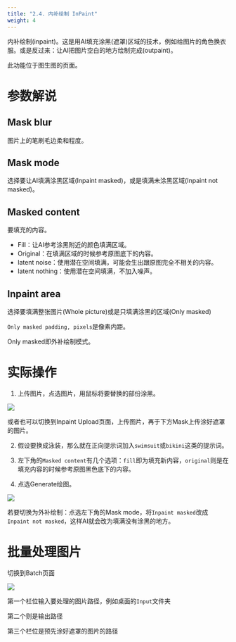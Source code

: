 ```yaml
---
title: "2.4. 内补绘制 InPaint"
weight: 4
---
```


内补绘制(inpaint)。这是用AI填充涂黑(遮罩)区域的技术，例如给图片的角色换衣服。或是反过来：让AI把图片空白的地方绘制完成(outpaint)。

此功能位于图生图的页面。


# 参数解说

## Mask blur

图片上的笔刷毛边柔和程度。

## Mask mode

选择要让AI填满涂黑区域(Inpaint masked)，或是填满未涂黑区域(Inpaint not masked)。

## Masked content

要填充的内容。

- Fill：让AI参考涂黑附近的颜色填满区域。
- Original：在填满区域的时候参考原图底下的内容。
- latent noise：使用潜在空间填满，可能会生出跟原图完全不相关的内容。
- latent nothing：使用潜在空间填满，不加入噪声。


## Inpaint area

选择要填满整张图片(Whole picture)或是只填满涂黑的区域(Only masked)

`Only masked padding, pixels`是像素内距。

Only masked即外补绘制模式。


# 实际操作

1. 上传图片，点选图片，用鼠标将要替换的部份涂黑。

![](../../../images/ZU9XkZU.webp)

或者也可以切换到Inpaint Upload页面，上传图片，再于下方Mask上传涂好遮罩的图片。

2. 假设要换成泳装，那么就在正向提示词加入`swimsuit`或`bikini`这类的提示词。

3. 左下角的`Masked content`有几个选项：`fill`即为填充新内容，`original`则是在填充内容的时候参考原图黑色底下的内容。

4. 点选Generate绘图。

![](../../../images/LIxlFVA.webp)

若要切换为外补绘制：点选左下角的Mask mode，将`Inpaint masked`改成`Inpaint not masked`，这样AI就会改为填满没有涂黑的地方。


# 批量处理图片

切换到Batch页面

![](../../../images/Screenshot_20230420_143750.webp)

第一个栏位输入要处理的图片路径，例如桌面的`Input`文件夹

第二个则是输出路径

第三个栏位是预先涂好遮罩的图片的路径
